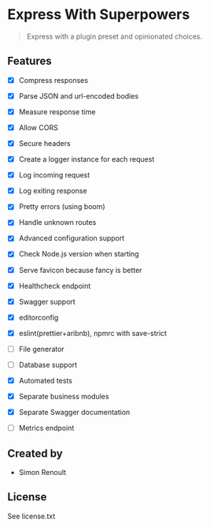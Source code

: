 Express With Superpowers
===

> Express with a plugin preset and opinionated choices.


Features
---

- [X] Compress responses
- [X] Parse JSON and url-encoded bodies
- [X] Measure response time
- [X] Allow CORS
- [X] Secure headers
- [X] Create a logger instance for each request
- [X] Log incoming request
- [X] Log exiting response
- [X] Pretty errors (using boom)
- [X] Handle unknown routes
- [X] Advanced configuration support
- [X] Check Node.js version when starting
- [X] Serve favicon because fancy is better
- [X] Healthcheck endpoint
- [X] Swagger support
- [X] editorconfig
- [X] eslint(prettier+aribnb), npmrc with save-strict
- [ ] File generator
- [ ] Database support
- [X] Automated tests
- [X] Separate business modules
- [X] Separate Swagger documentation
- [ ] Metrics endpoint


Created by
---

- Simon Renoult


License
---

See license.txt
